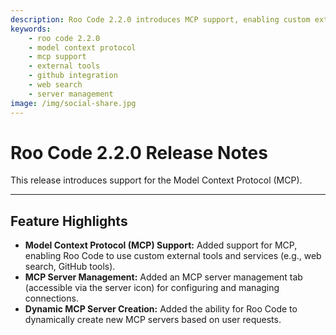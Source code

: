 ```yaml
---
description: Roo Code 2.2.0 introduces MCP support, enabling custom external tools, services integration, and dynamic server creation for enhanced AI capabilities.
keywords:
    - roo code 2.2.0
    - model context protocol
    - mcp support
    - external tools
    - github integration
    - web search
    - server management
image: /img/social-share.jpg
---
```


# Roo Code 2.2.0 Release Notes

This release introduces support for the Model Context Protocol (MCP).

---

## Feature Highlights

- **Model Context Protocol (MCP) Support:** Added support for MCP, enabling Roo Code to use custom external tools and services (e.g., web search, GitHub tools).
- **MCP Server Management:** Added an MCP server management tab (accessible via the server icon) for configuring and managing connections.
- **Dynamic MCP Server Creation:** Added the ability for Roo Code to dynamically create new MCP servers based on user requests.
